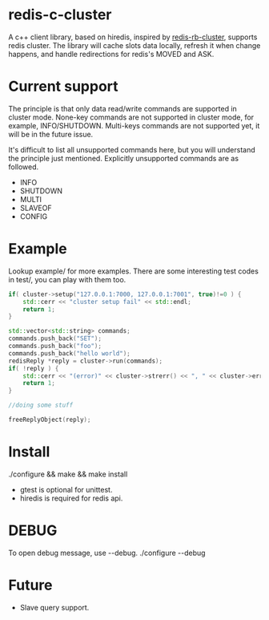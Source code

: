 # redis-c-cluster

A c++ client library, based on hiredis, inspired by [redis-rb-cluster], supports redis cluster.
The library will cache slots data locally, refresh it when change happens, and handle redirections for redis's MOVED and ASK.

[redis-rb-cluster]: https://github.com/antirez/redis-rb-cluster

# Current support

The principle is that only data read/write commands are supported in cluster mode.
None-key commands are not supported in cluster mode, for example, INFO/SHUTDOWN.
Multi-keys commands are not supported yet, it will be in the future issue.

It's difficult to list all unsupported commands here, but you will understand the principle just mentioned.
Explicitly unsupported commands are as followed.
* INFO
* SHUTDOWN
* MULTI
* SLAVEOF
* CONFIG

# Example
  Lookup example/ for more examples.
  There are some interesting test codes in test/, you can play with them too.
```cpp
if( cluster->setup("127.0.0.1:7000, 127.0.0.1:7001", true)!=0 ) {
    std::cerr << "cluster setup fail" << std::endl;
    return 1;
}

std::vector<std::string> commands;
commands.push_back("SET");
commands.push_back("foo");
commands.push_back("hello world");
redisReply *reply = cluster->run(commands);
if( !reply ) {
    std::cerr << "(error)" << cluster->strerr() << ", " << cluster->err() << std::endl;
    return 1;
}

//doing some stuff

freeReplyObject(reply);
```

# Install
  ./configure && make && make install
* gtest is optional for unittest.
* hiredis is required for redis api.

# DEBUG
  To open debug message, use --debug.
  ./configure --debug

# Future
* Slave query support.
